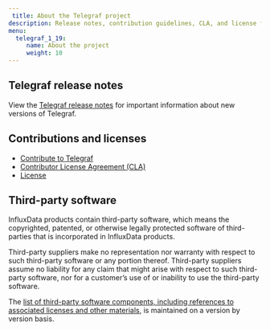 ```yaml
---
 title: About the Telegraf project
description: Release notes, contribution guidelines, CLA, and license for the Telegraf project.
menu:
  telegraf_1_19:
     name: About the project
     weight: 10
---
```


## Telegraf release notes
View the [Telegraf release notes](/telegraf/v1.19/about_the_project/release-notes-changelog/)
for important information about new versions of Telegraf.

## Contributions and licenses
- [Contribute to Telegraf](https://github.com/influxdata/telegraf/blob/master/CONTRIBUTING.md)
- [Contributor License Agreement (CLA)](https://influxdata.com/community/cla/)
- [License](https://github.com/influxdata/telegraf/blob/master/LICENSE)

## Third-party software
InfluxData products contain third-party software, which means the copyrighted, patented, or otherwise legally protected
software of third-parties that is incorporated in InfluxData products.

Third-party suppliers make no representation nor warranty with respect to such third-party software or any portion thereof.
Third-party suppliers assume no liability for any claim that might arise with respect to such third-party software, nor for a
customer’s use of or inability to use the third-party software.

The [list of third-party software components, including references to associated licenses and other materials](https://github.com/influxdata/telegraf/blob/release-1.15/docs/LICENSE_OF_DEPENDENCIES.md), is maintained on a version by version basis.
